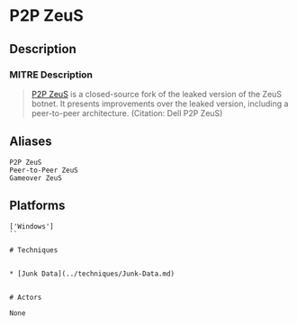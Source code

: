 
# P2P ZeuS

## Description

### MITRE Description

> [P2P ZeuS](https://attack.mitre.org/software/S0016) is a closed-source fork of the leaked version of the ZeuS botnet. It presents improvements over the leaked version, including a peer-to-peer architecture. (Citation: Dell P2P ZeuS)

## Aliases

```
P2P ZeuS
Peer-to-Peer ZeuS
Gameover ZeuS
```

## Platforms

```
['Windows']
``

# Techniques


* [Junk Data](../techniques/Junk-Data.md)


# Actors

None
